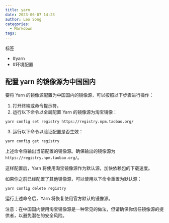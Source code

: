 ```yaml
---
title: yarn
date: 2023-06-07 14:23
author: Leo Song
categories:
  - Markdown
tags:
---
```


标签

- #yarn 
- #环境配置


## 配置 yarn 的镜像源为中国国内

要将 Yarn 的镜像源配置为中国国内的镜像源，可以按照以下步骤进行操作：

1. 打开终端或命令提示符。
2. 运行以下命令以全局配置 Yarn 的镜像源为淘宝镜像：

```shell
yarn config set registry https://registry.npm.taobao.org/
```

3. 运行以下命令以验证配置是否生效：

```shell
yarn config get registry
```

上述命令将输出当前配置的镜像源。确保输出的镜像源为 `https://registry.npm.taobao.org/`。

这样配置后，Yarn 将使用淘宝镜像源作为默认源，加快依赖包的下载速度。

如果你之前已经配置了其他镜像源，可以使用以下命令重置为默认源：

```shell
yarn config delete registry
```

运行上述命令后，Yarn 将恢复使用官方默认的镜像源。

注意：在中国国内使用淘宝镜像源是一种常见的做法，但请确保你信任镜像源的提供者，以避免潜在的安全风险。
